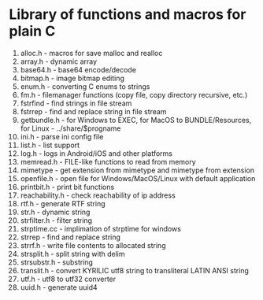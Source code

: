 # Library of functions and macros for plain C

1. alloc.h - macros for save malloc and realloc
1. array.h - dynamic array
1. base64.h - base64 encode/decode
1. bitmap.h - image bitmap editing
5. enum.h - converting C enums to strings
6. fm.h - filemanager functions (copy file, copy directory recursive, etc.)
1. fstrfind - find strings in file stream
1. fstrrep - find and replace string in file stream
8. getbundle.h - for Windows to EXEC, for MacOS to BUNDLE/Resources, for Linux - ../share/$progname
2. ini.h - parse ini config file
10. list.h - list support
11. log.h - logs in Android/iOS and other platforms
1. memread.h - FILE-like functions to read from memory
1. mimetype - get extension from mimetype and mimetype from extension
12. openfile.h - open file for Windows/MacOS/Linux with default application
13. printbit.h - print bit functions
14. reachability.h - check reachability of ip address
1. rtf.h - generate RTF string
1. str.h - dynamic string
1. strfilter.h - filter string
18. strptime.cc - implimation of strptime for windows
1. strrep - find and replace string
17. strrf.h - write file contents to allocated string
19. strsplit.h - split string with delim
19. strsubstr.h - substring
20. translit.h - convert KYRILIC utf8 string to transliteral LATIN ANSI string
21. utf.h - utf8 to utf32 converter
22. uuid.h - generate uuid4
